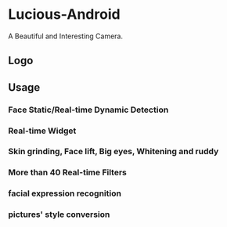 # Lucious-Android
A Beautiful and Interesting Camera.

## Logo


## Usage
### Face Static/Real-time Dynamic Detection

### Real-time Widget

### Skin grinding, Face lift, Big eyes, Whitening and ruddy

### More than 40 Real-time Filters

### facial expression recognition 

### pictures' style conversion


